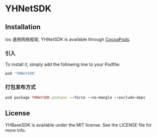 # YHNetSDK


## Installation

ios 通用网络框架, YHNetSDK is available through [CocoaPods](https://cocoapods.org). 

### 引入
To install it, simply add the following line to your Podfile:

```ruby
pod 'YHNetSDK'
```

### 打包发布方式

```ruby
pod package YHNetSDK.podspec --force --no-mangle --exclude-deps
```

## License

YHBaseSDK is available under the MIT license. See the LICENSE file for more info.
